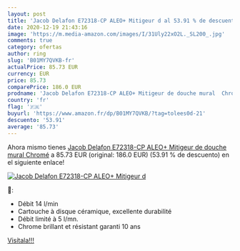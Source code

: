 ```yaml
---
layout: post
title: 'Jacob Delafon E72318-CP ALEO+ Mitigeur d al 53.91 % de descuento'
date: 2020-12-19 21:43:16
image: 'https://m.media-amazon.com/images/I/31Uly22xO2L._SL200_.jpg'
comments: true
category: ofertas
author: ring
slug: 'B01MY7QVKB-fr'
actualPrice: 85.73 EUR
currency: EUR
price: 85.73
comparePrice: 186.0 EUR
prodname: 'Jacob Delafon E72318-CP ALEO+ Mitigeur de douche mural  Chromé'
country: 'fr'
flag: '🇫🇷'
buyurl: 'https://www.amazon.fr/dp/B01MY7QVKB/?tag=tolees0d-21'
descuento: '53.91'
average: '85.73'
---
```


Ahora mismo tienes [Jacob Delafon E72318-CP ALEO+ Mitigeur de douche mural  Chromé](https://www.amazon.fr/dp/B01MY7QVKB/?tag=tolees0d-21) a 85.73 EUR (original: 186.0 EUR) (53.91 %  de descuento) en el siguiente enlace!

[![Jacob Delafon E72318-CP ALEO+ Mitigeur d](https://m.media-amazon.com/images/I/31Uly22xO2L._SL200_.jpg)](https://www.amazon.fr/dp/B01MY7QVKB/?tag=tolees0d-21)

🔎:

- Débit 14 l/min
- Cartouche à disque céramique, excellente durabilité
- Débit limité à 5 l/mn.
- Chrome brillant et résistant garanti 10 ans

[Visítala!!!](https://www.amazon.fr/dp/B01MY7QVKB/?tag=tolees0d-21)
